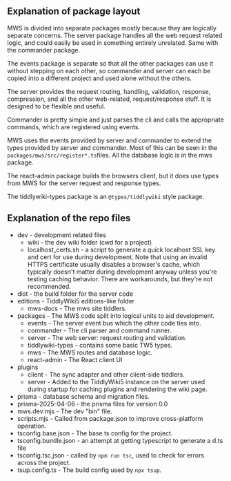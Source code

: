 
## Explanation of package layout

MWS is divided into separate packages mostly because they are logically separate concerns. The server package handles all the web request related logic, and could easily be used in something entirely unrelated. Same with the commander package. 

The events package is separate so that all the other packages can use it without stepping on each other, so commander and server can each be copied into a different project and used alone without the others.

The server provides the request routing, handling, validation, response, compression, and all the other web-related, request/response stuff. It is designed to be flexible and useful. 

Commander is pretty simple and just parses the cli and calls the appropriate commands, which are registered using events. 

MWS uses the events provided by server and commander to extend the types provided by server and commander. Most of this can be seen in the `packages/mws/src/register*.ts`files. All the database logic is in the mws package. 

The react-admin package builds the browsers client, but it does use types from MWS for the server request and response types. 

The tiddlywiki-types package is an `@types/tiddlywiki` style package. 

## Explanation of the repo files

- dev - development related files
  - wiki - the dev wiki folder (cwd for a project)
  - localhost_certs.sh - a script to generate a quick localhost SSL key and cert for use during development. Note that using an invalid HTTPS certificate usually disables a browser's cache, which typically doesn't matter during development anyway unless you're testing caching behavior. There are workarounds, but they're not recommended. 
- dist - the build folder for the server code
- editions - TiddlyWiki5 editions-like folder
  - mws-docs - The mws site tiddlers. 
- packages - The MWS code split into logical units to aid development.
  - events - The server event bus which the other code ties into.
  - commander - The cli parser and command runner.
  - server - The web server: request routing and validation. 
  - tiddlywiki-types - contains some basic TW5 types.
  - mws - The MWS routes and database logic. 
  - react-admin - The React client UI
- plugins
  - client - The sync adapter and other client-side tiddlers.
  - server - Added to the TiddlyWiki5 instance on the server used during startup for caching plugins and rendering the wiki page. 
- prisma - database schema and migration files.
- prisma-2025-04-06 - the prisma files for version 0.0
- mws.dev.mjs - The dev "bin" file. 
- scripts.mjs - Called from package.json to improve cross-platform operation.
- tsconfig.base.json - The base ts config for the project.
- tsconfig.bundle.json - an attempt at getting typescript to generate a d.ts file
- tsconfig.tsc.json - called by `npm run tsc`, used to check for errors across the project.
- tsup.config.ts - The build config used by `npx tsup`.


